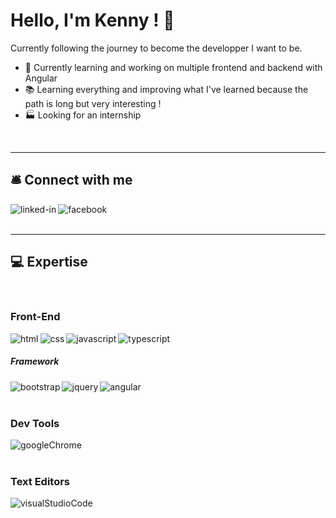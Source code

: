 # Hello, I'm Kenny ! 👋

Currently following the journey to become the developper I want to be.
- 🔭 Currently learning and working on multiple frontend and backend with Angular
- 📚 Learning everything and improving what I've learned because the path is long but very interesting !
- 🏭 Looking for an internship
<br>
<hr>

## 🛎️ Connect with me

[<img align="left" alt="linked-in" src="https://img.shields.io/badge/linkedin-%230077B5.svg?&style=for-the-badge&logo=linkedin&logoColor=white" />](https://www.linkedin.com/in/nhan-kenny-diep-37a84a206/)
[<img align="left" alt="facebook" src="https://img.shields.io/badge/facebook-%231877F2.svg?&style=for-the-badge&logo=facebook&logoColor=white" />](https://www.facebook.com/kennydiep/)
<br>
<br>
<hr>

## 💻 Expertise
<br>

### Front-End
<img align="left" alt="html" src="https://img.shields.io/badge/HTML5-E34F26?style=for-the-badge&logo=html5&logoColor=white" />
<img align="left" alt="css" src="https://img.shields.io/badge/CSS3-1572B6?style=for-the-badge&logo=css3&logoColor=white" />
<img align="left" alt="javascript" src="https://img.shields.io/badge/JavaScript-F7DF1E?style=for-the-badge&logo=javascript&logoColor=black" />
<img align="left" alt="typescript" src="https://img.shields.io/badge/TypeScript-007ACC?style=for-the-badge&logo=typescript&logoColor=white" />
<br>

##### Framework
<img align="left" alt="bootstrap" src="https://img.shields.io/badge/Bootstrap-563D7C?style=for-the-badge&logo=bootstrap&logoColor=white" />
<img align="left" alt="jquery" src="https://img.shields.io/badge/jQuery-0769AD?style=for-the-badge&logo=jquery&logoColor=white" />
<img align="left" alt="angular" src="https://img.shields.io/badge/Angular-DD0031?style=for-the-badge&logo=angular&logoColor=white" />
<br>
<br>

### Dev Tools
<img align="left" alt="googleChrome" src="https://camo.githubusercontent.com/20ab18e1b777df92548ac64b2ff3c252590a122b21b3a12913be38c6d89079a0/68747470733a2f2f696d672e736869656c64732e696f2f62616467652f476f6f676c65204368726f6d652d3432383546343f7374796c653d666f722d7468652d6261646765266c6f676f3d676f6f676c652d6368726f6d65266c6f676f436f6c6f723d7768697465" />
<br>
<br>

### Text Editors
<img align="left" alt="visualStudioCode" src="https://camo.githubusercontent.com/6b5660004faae2125c89cd525a2da9614304b33705bbe5fa2bee65142ef846ac/68747470733a2f2f696d672e736869656c64732e696f2f62616467652f56697375616c2053747564696f20436f64652d3030374143433f7374796c653d666f722d7468652d6261646765266c6f676f3d76697375616c2d73747564696f2d636f6465266c6f676f436f6c6f723d7768697465" />
